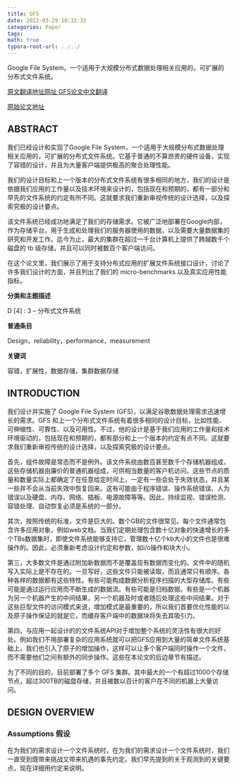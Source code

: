 ```yaml
---
title: GFS
date: 2022-03-29 10:32:33
categories: Paper
tags: 
math: true
typora-root-url: ../../
---
```


Google File System，一个适用于大规模分布式数据处理相关应用的，可扩展的分布式文件系统。

<!-- more -->

[原文翻译地址网址 GFS论文中文翻译](https://blog.csdn.net/tantexian/article/details/62038782)

[原始论文地址](https://static.googleusercontent.com/media/research.google.com/zh-CN//archive/gfs-sosp2003.pdf)

## ABSTRACT

我们已经设计和实现了Google File System，一个适用于大规模分布式数据处理相关应用的，可扩展的分布式文件系统。它基于普通的不算昂贵的硬件设备，实现了容错的设计，并且为大量客户端提供极高的聚合处理性能。 

我们的设计目标和上一个版本的分布式文件系统有很多相同的地方，我们的设计是依据我们应用的工作量以及技术环境来设计的，包括现在和预期的，都有一部分和早先的文件系统的约定有所不同。这就要求我们重新审视传统的设计选择，以及探索究极的设计要点。 

该文件系统已经成功地满足了我们的存储需求。它被广泛地部署在Google内部，作为存储平台，用于生成和处理我们的服务器使用的数据，以及需要大量数据集的研究和开发工作。迄今为止，最大的集群在超过一千台计算机上提供了跨越数千个磁盘的 tb 级存储，并且可以同时被数百个客户端访问。

在这个论文里，我们展示了用于支持分布式应用的扩展文件系统接口设计，讨论了许多我们设计的方面，并且列出了我们的 micro-benchmarks 以及真实应用性能指标。

**分类和主题描述**

D [4] : 3 – 分布式文件系统

**普通条目**

Design，reliability，performance，measurement

**关键词**

容错，扩展性，数据存储，集群数据存储

## INTRODUCTION

我们设计并实施了 Google File System (GFS)，以满足谷歌数据处理需求迅速增长的需求。GFS 和上一个分布式文件系统有着很多相同的设计目标，比如性能、可伸缩性、可靠性、以及可用性。不过，他的设计是基于我们应用的工作量和技术环境驱动的，包括现在和预期的，都有部分和上一个版本的约定有点不同。这就要求我们重新审视传统的设计选择，以及探索究极的设计要点。

首先，组件故障是常态而不是例外。该文件系统由数百甚至数千个存储机器组成，这些存储机器由廉价的普通机器组成，可供相当数量的客户机访问。这些节点的质量和数量实际上都确定了在任意给定时间上，一定有一些会处于失效状态，并且某一些并不会从当前失效中恢复回来。这有可能由于程序错误、操作系统错误、人为错误以及硬盘、内存、网络、插板、电源故障等等。因此，持续监视、错误检测、容错处理、自动恢复必须是系统的一部分。

其次，按照传统的标准，文件是巨大的。数个GB的文件很常见。每个文件通常包含许多应用对象，例如web文档。当我们定期处理包含数十亿对象的快速增长的多个TBs数据集时，即使文件系统能够支持它，管理数十亿个kb大小的文件也是很难操作的。因此，必须重新考虑设计约定和参数，如i/o操作和块大小。

第三，大多数文件是通过附加新数据而不是覆盖现有数据而变化的。文件中的随机写入实际上是不存在的。一旦写好，这些文件只能被读取，而且通常只有顺序。各种各样的数据都有这些特性。有些可能构成数据分析程序扫描的大型存储库。有些可能是通过运行应用而不断生成的数据流。有些可能是归档数据。有些是一个机器为另一个机器产生的中间结果，另一个机器及时或者随后处理这些中间结果。对于这些巨型文件的访问模式来说，增加模式是最重要的，所以我们首要优化性能的以及原子操作保证的就是它，而缓存客户端中的数据块将失去其吸引力。

第四，与应用一起设计的的文件系统API对于增加整个系统的灵活性有很大的好处。例如我们不用部署复杂的应用系统就可以把GFS应用到大量的简单文件系统基础上。我们也引入了原子的增加操作，这样可以让多个客户端同时操作一个文件，而不需要他们之间有额外的同步操作。这些在本论文的后边章节有描述。 

为了不同的目的，目前部署了多个 GFS 集群。其中最大的一个有超过1000个存储节点，超过300TB的磁盘存储，并且被数以百计的客户在不同的机器上大量访问。

## DESIGN OVERVIEW

### Assumptions 假设

在为我们的需求设计一个文件系统时，在为我们的需求设计一个文件系统时，我们一直受到既带来挑战又带来机遇的事先约定。我们早先提到的关于观测到的关键要点，现在详细用约定来说明。
